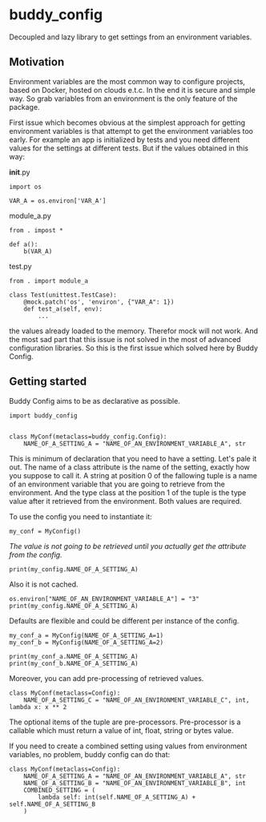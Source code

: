 # buddy_config
Decoupled and lazy library to get settings from an environment variables.

## Motivation
Environment variables are the most common way to configure projects, based on Docker,
hosted on clouds e.t.c. In the end it is secure and simple way. So grab variables from
an environment is the only feature of the package.

First issue which becomes obvious at the simplest approach for getting environment
variables is that attempt to get the environment variables too early. For example an app
is initialized by tests and you need different values for the settings at different
tests. But if the values obtained in this way:

__init__.py
```
import os

VAR_A = os.environ['VAR_A']
```

module_a.py

```
from . impost *

def a():
    b(VAR_A)
```

test.py
```
from . import module_a

class Test(unittest.TestCase):
    @mock.patch('os', 'environ', {"VAR_A": 1})
    def test_a(self, env):
        ...
```

the values already loaded to the memory. Therefor mock will not work. And the most sad
part that this issue is not solved in the most of advanced configuration libraries. So
this is the first issue which solved here by Buddy Config.

## Getting started

Buddy Config aims to be as declarative as possible.

    import buddy_config


    class MyConf(metaclass=buddy_config.Config):
        NAME_OF_A_SETTING_A = "NAME_OF_AN_ENVIRONMENT_VARIABLE_A", str

This is minimum of declaration that you need to have a setting. Let's pale it out. The
name of a class attribute is the name of the setting, exactly how you suppose to call it.
A string at position 0 of the fallowing tuple is a name of an environment variable that
you are going to retrieve from the environment. And the type class at the position 1
of the tuple is the type value after it retrieved from the environment. Both values are
required.

To use the config you need to instantiate it:

    my_conf = MyConfig()

*The value is not going to be retrieved until you actually get the attribute from the 
config.*

    print(my_config.NAME_OF_A_SETTING_A)

Also it is not cached.

    os.environ["NAME_OF_AN_ENVIRONMENT_VARIABLE_A"] = "3"
    print(my_config.NAME_OF_A_SETTING_A)

Defaults are flexible and could be different per instance of the config.

    my_conf_a = MyConfig(NAME_OF_A_SETTING_A=1)
    my_conf_b = MyConfig(NAME_OF_A_SETTING_A=2)

    print(my_conf_a.NAME_OF_A_SETTING_A)
    print(my_conf_b.NAME_OF_A_SETTING_A)

Moreover, you can add pre-processing of retrieved values.


    class MyConf(metaclass=Config):
        NAME_OF_A_SETTING_C = "NAME_OF_AN_ENVIRONMENT_VARIABLE_C", int, lambda x: x ** 2

The optional items of the tuple are pre-processors. Pre-processor is a callable which
must return a value of int, float, string or bytes value.

If you need to create a combined setting using values from environment variables, no
problem, buddy config can do that:


    class MyConf(metaclass=Config):
        NAME_OF_A_SETTING_A = "NAME_OF_AN_ENVIRONMENT_VARIABLE_A", str
        NAME_OF_A_SETTING_B = "NAME_OF_AN_ENVIRONMENT_VARIABLE_B", int
        COMBINED_SETTING = (
            lambda self: int(self.NAME_OF_A_SETTING_A) + self.NAME_OF_A_SETTING_B
        )
